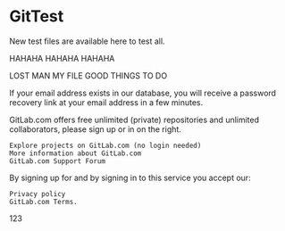 # GitTest
New test files are available here to test all.

HAHAHA HAHAHA HAHAHA 

LOST MAN MY FILE
GOOD THINGS TO DO

If your email address exists in our database, 
you will receive a password recovery link 
at your email address in a few minutes. 

GitLab.com offers free unlimited (private) repositories and unlimited 
collaborators, please sign up or in on the right.

    Explore projects on GitLab.com (no login needed)
    More information about GitLab.com
    GitLab.com Support Forum

By signing up for and by signing in to this service you accept our:

    Privacy policy
    GitLab.com Terms.
123
